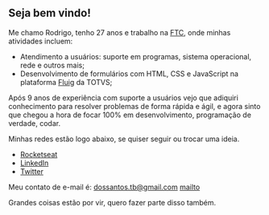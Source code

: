 ## Seja bem vindo!

Me chamo Rodrigo, tenho 27 anos e trabalho na [FTC](https://ftc.com.br/), onde minhas atividades incluem:
  * Atendimento a usuários: suporte em programas, sistema operacional, rede e outros mais;
  * Desenvolvimento de formulários com HTML, CSS e JavaScript na plataforma [Fluig](https://www.totvs.com/fluig/) da TOTVS;

Após 9 anos de experiência com suporte a usuários vejo que adiquiri conhecimento para resolver problemas de forma rápida e ágil, e agora sinto que chegou a hora de focar 100% em desenvolvimento, programação de verdade, codar.

Minhas redes estão logo abaixo, se quiser seguir ou trocar uma ideia.
* [Rocketseat](https://app.rocketseat.com.br/me/rodrigodossantosgomes)
* [LinkedIn](https://www.linkedin.com/in/rodrigodossantosgomes/)
* [Twitter](https://twitter.com/DigoSGomes)

Meu contato de e-mail é: <dossantos.tb@gmail.com> [mailto](mailto:dossantos.tb@gmail.com)

Grandes coisas estão por vir, quero fazer parte disso também.
